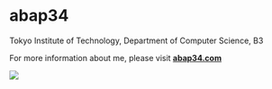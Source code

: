 <h1>abap34</h1>

Tokyo Institute of Technology, Department of Computer Science, B3

For more information about me, please visit **[abap34.com](https://abap34.com)**

![](https://github-readme-stats-abap34.vercel.app/api/top-langs?username=abap34&hide=jupyter%20notebook,HTML,Rich%20Text%20Format,CSS,SCSS&display_bytes=true&langs_count=10&count_private=true&layout=donut-vertical&disable_animations=true)
